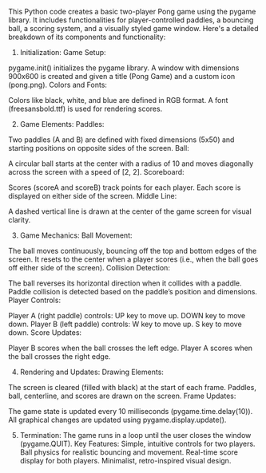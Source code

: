 This Python code creates a basic two-player Pong game using the pygame library. 
It includes functionalities for player-controlled paddles, a bouncing ball, a scoring system, and a visually styled game window. 
Here's a detailed breakdown of its components and functionality:

1. Initialization:
Game Setup:

pygame.init() initializes the pygame library.
A window with dimensions 900x600 is created and given a title (Pong Game) and a custom icon (pong.png).
Colors and Fonts:

Colors like black, white, and blue are defined in RGB format.
A font (freesansbold.ttf) is used for rendering scores.

2. Game Elements:
Paddles:

Two paddles (A and B) are defined with fixed dimensions (5x50) and starting positions on opposite sides of the screen.
Ball:

A circular ball starts at the center with a radius of 10 and moves diagonally across the screen with a speed of [2, 2].
Scoreboard:

Scores (scoreA and scoreB) track points for each player. Each score is displayed on either side of the screen.
Middle Line:

A dashed vertical line is drawn at the center of the game screen for visual clarity.

3. Game Mechanics:
Ball Movement:

The ball moves continuously, bouncing off the top and bottom edges of the screen.
It resets to the center when a player scores (i.e., when the ball goes off either side of the screen).
Collision Detection:

The ball reverses its horizontal direction when it collides with a paddle.
Paddle collision is detected based on the paddle’s position and dimensions.
Player Controls:

Player A (right paddle) controls:
UP key to move up.
DOWN key to move down.
Player B (left paddle) controls:
W key to move up.
S key to move down.
Score Updates:

Player B scores when the ball crosses the left edge.
Player A scores when the ball crosses the right edge.

4. Rendering and Updates:
Drawing Elements:

The screen is cleared (filled with black) at the start of each frame.
Paddles, ball, centerline, and scores are drawn on the screen.
Frame Updates:

The game state is updated every 10 milliseconds (pygame.time.delay(10)).
All graphical changes are updated using pygame.display.update().

5. Termination:
The game runs in a loop until the user closes the window (pygame.QUIT).
Key Features:
Simple, intuitive controls for two players.
Ball physics for realistic bouncing and movement.
Real-time score display for both players.
Minimalist, retro-inspired visual design.
